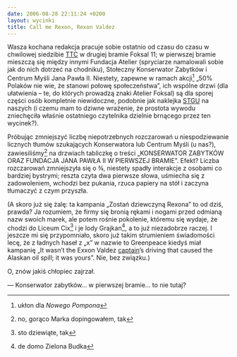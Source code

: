 ```yaml
---
date: 2006-08-28 22:11:24 +0200
layout: wycinki
title: Call me Rexon, Rexon Valdez
---
```


Wasza kochana redakcja pracuje sobie ostatnio od czasu do czasu w chwilowej siedzibie [TTC](http://tacticaltech.org/ 'Tactical Technology Collective') w drugiej bramie Foksal 11; w pierwszej bramie mieszczą się między innymi Fundacja Atelier (spryciarze namalowali sobie jak do nich dotrzeć na chodniku), Stołeczny Konserwator Zabytków i Centrum Myśli Jana Pawła II. Niestety, zapewne w ramach akcji[^1] „50% Polaków nie wie, że stanowi połowę społeczeństwa”, ich wspólne drzwi (dla ułatwienia – te, do których prowadzą znaki Atelier Foksal) są dla sporej części osób kompletnie niewidoczne, podobnie jak naklejka [STGU](http://stgu.pl/ 'Stowarzyszenie Twórców Grafiki Użytkowej') na naszych (i czemu mam to dziwne wrażenie, że prostota wywodu zniechęciła właśnie ostatniego czytelnika dzielnie brnącego przez ten wycinek?).

Próbując zmniejszyć liczbę niepotrzebnych rozczarowań u niespodziewanie licznych tłumów szukających Konserwatora lub Centrum Myśli (u nas?), zawiesiliśmy[^2] na drzwiach tabliczkę o treści „KONSERWATOR ZABYTKÓW ORAZ FUNDACJA JANA PAWŁA II W PIERWSZEJ BRAMIE”. Efekt? Liczba rozczarowań zmniejszyła się o ¾, niestety spadły interakcje z osobami co bardziej bystrymi; reszta czyta dwa pierwsze słowa, uśmiecha się z zadowoleniem, wchodzi bez pukania, rzuca papiery na stół i zaczyna tłumaczyć z czym przyszła.

(A skoro już się żalę: ta kampania „Zostań dziewczyną Rexona” to od dziś, prawda? Ja rozumiem, że firmy się bronią rękami i nogami przed odmianą nazw swoich marek, ale potem rośnie pokolenie, któremu się wydaje, że chodzi do Liceum Cix[^3] i je lody Grajkan[^4], a to już niezadobrze raczej. I jeszcze mi się przypomniało, skoro już takim strumieniem świadomości lecę, że z ładnych haseł z „x” w nazwie to Greenpeace kiedyś miał kampanię „It wasn’t the Exxon Valdez [captain](http://en.wikipedia.org/wiki/Joseph_Hazelwood 'Categories: People from Georgia')’s driving that caused the Alaskan oil spill; it was yours”. Nie, bez związku.)

O, znów jakiś chłopiec zajrzał.

— Konserwator zabytków… w pierwszej bramie… to nie tutaj?

[^1]: ukłon dla <cite>Nowego Pompona</cite>
[^2]: no, gorąco Marka dopingowałem, tak
[^3]: sto dziewiąte, tak
[^4]: de domo Zielona Budka
